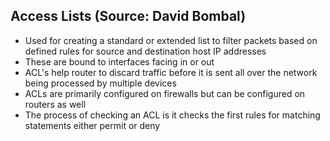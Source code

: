 ## Access Lists (Source: David Bombal)

- Used for creating a standard or extended list to filter packets based on defined rules for source and destination host IP addresses
- These are bound to interfaces facing in or out
- ACL's help router to discard traffic before it is sent all over the network being processed by multiple devices
- ACLs are primarily configured on firewalls but can be configured on routers as well 
- The process of checking an ACL is it checks the first rules for matching statements either permit or deny 